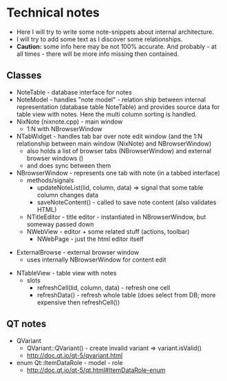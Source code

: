 # Technical notes
* Here I will try to write some note-snippets about internal architecture.
* I will try to add some text as I discover some relationships. 
* **Caution:** some info here may be not 100% accurate. And probably - at all times - there will
  be more info missing then contained.

## Classes
* NoteTable - database interface for notes    
* NoteModel - handles "note model" - relation ship between internal representation (database table 
  NoteTable) and provides source data for table view with notes.
  Here the multi column sorting is handled.
* NixNote (nixnote.cpp) - main window
  * 1:N with NBrowserWindow
* NTabWidget - handles tab bar over note edit window (and the 1:N relationship between main window (NixNote)
  and NBrowserWindow)
  * also holds a list of browser tabs (NBrowserWindow) and external browser windows ()
  * and does sync between them
* NBrowserWindow - represents one tab with note (in a tabbed interface) 
  * methods/signals
    * updateNoteList(lid, column, data) => signal that some table column changes data
    * saveNoteContent() - called to save note content (also validates HTML) 
  * NTitleEditor - title editor - instantiated in NBrowserWindow, but someway passed down
  * NWebView - editor + some related stuff (actions, toolbar) 
    * NWebPage - just the html editor itself
+ ExternalBrowse - external browser window
  * uses internally NBrowserWindow for content edit
* NTableView - table view with notes 
  * slots
    * refreshCell(lid, column, data) - refresh one cell
    * refreshData() - refresh whole table (does select from DB; more expensive then refreshCell())
    
## QT notes
* QVariant
  * QVariant::QVariant() - create invalid variant => variant.isValid()
  * http://doc.qt.io/qt-5/qvariant.html
* enum Qt::ItemDataRole - model - role
  * http://doc.qt.io/qt-5/qt.html#ItemDataRole-enum